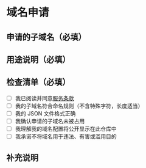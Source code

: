 # 域名申请

## 申请的子域名（必填）

<!-- 例如：myapp.ciao.su -->

## 用途说明（必填）

<!-- 简短描述您计划如何使用该子域名 -->

## 检查清单（必填）

<!-- 请确认以下事项，并在方括号中填入 "x" 来选中 -->

- [ ] 我已阅读并同意[服务条款](https://github.com/bestzwei/LibreDomains/blob/main/docs/terms-of-service.md)
- [ ] 我的子域名符合命名规则（不含特殊字符，长度适当）
- [ ] 我的 JSON 文件格式正确
- [ ] 我确认申请的子域名未被占用
- [ ] 我理解我的域名配置将公开显示在此仓库中
- [ ] 我承诺不将域名用于违法、有害或滥用目的

## 补充说明

<!-- 如有其他说明，请在此处添加 -->
